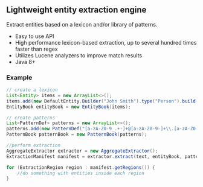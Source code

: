 ## Lightweight entity extraction engine

Extract entities based on a lexicon and/or library of patterns.

  * Easy to use API
  * High performance lexicon-based extraction, up to several hundred times faster than regex
  * Utilizes Lucene analyzers to improve match results
  * Java 8+

### Example

```java
// create a lexicon
List<Entity> items = new ArrayList<>();
items.add(new DefaultEntity.Builder("John Smith").type("Person").build());
EntityBook entityBook = new EntityBook(items);

// create patterns
List<PatternDef> patterns = new ArrayList<>();
patterns.add(new PatternDef("[a-zA-Z0-9_.+-]+@[a-zA-Z0-9-]+\\.[a-zA-Z0-9-.]+", "Email", false));
PatternBook patternBook = new PatternBook(patterns);

//perform extraction
AggregateExtractor extractor = new AggregateExtractor();
ExtractionManifest manifest = extractor.extract(text, entityBook, patternBook);

for (ExtractionRegion region : manifest.getRegions()) {
    //do something with entities inside each region
}
```

